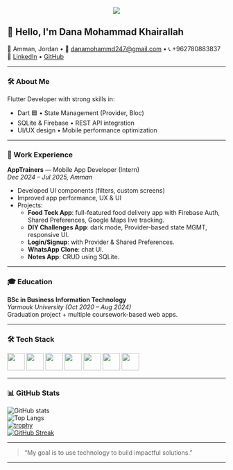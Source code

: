 <p align="center">
  <img src="https://capsule-render.vercel.app/api?text=Hi,+I'm+Dana!&animation=fadeIn&type=wave&color=gradient"/>
</p>

## 👋 Hello, I'm Dana Mohammad Khairallah

📍 Amman, Jordan • 📧 danamohammd247@gmail.com • 📞 +962780883837  
🔗 [LinkedIn](https://linkedin.com/in/your-link) • [GitHub](https://github.com/danamohammadkhairallah)

---

### 🛠 About Me
Flutter Developer with strong skills in:
- Dart 🟦 • State Management (Provider, Bloc)  
- SQLite & Firebase • REST API integration  
- UI/UX design • Mobile performance optimization

---

### 💼 Work Experience
**AppTrainers** — Mobile App Developer (Intern)  
*Dec 2024 – Jul 2025, Amman*  
- Developed UI components (filters, custom screens)  
- Improved app performance, UX & UI  
- Projects:
  - **Food Teck App**: full-featured food delivery app with Firebase Auth, Shared Preferences, Google Maps live tracking.
  - **DIY Challenges App**: dark mode, Provider-based state MGMT, responsive UI.
  - **Login/Signup**: with Provider & Shared Preferences.
  - **WhatsApp Clone**: chat UI.
  - **Notes App**: CRUD using SQLite.

---

### 🎓 Education
**BSc in Business Information Technology**  
*Yarmouk University (Oct 2020 – Aug 2024)*  
Graduation project + multiple coursework-based web apps.

---

### 🛠 Tech Stack
<p>
<img src="https://cdn.jsdelivr.net/gh/devicons/devicon/icons/flutter/flutter-original.svg" width="40"/>
<img src="https://cdn.jsdelivr.net/gh/devicons/devicon/icons/dart/dart-original.svg" width="40"/>
<img src="https://cdn.jsdelivr.net/gh/devicons/devicon/icons/firebase/firebase-plain.svg" width="40"/>
<img src="https://cdn.jsdelivr.net/gh/devicons/devicon/icons/sqlite/sqlite-original.svg" width="40"/>
<img src="https://cdn.jsdelivr.net/gh/devicons/devicon/icons/javascript/javascript-original.svg" width="40"/>
<img src="https://cdn.jsdelivr.net/gh/devicons/devicon/icons/html5/html5-original.svg" width="40"/>
<img src="https://cdn.jsdelivr.net/gh/devicons/devicon/icons/css3/css3-original.svg" width="40"/>
</p>

---

### 📊 GitHub Stats
![GitHub stats](https://github-readme-stats.vercel.app/api?username=danakhairallah&show_icons=true&theme=radical)  
![Top Langs](https://github-readme-stats.vercel.app/api/top-langs/?username=danakhairallah&layout=compact&theme=radical)  
[![trophy](https://github-profile-trophy.vercel.app/?username=danakhairallah&theme=radical)](https://github.com/ryo-ma/github-profile-trophy)  
[![GitHub Streak](https://streak-stats.demolab.com?user=danakhairallah&theme=radical)](https://git.io/streak-stats)

---

> “My goal is to use technology to build impactful solutions.”

---

